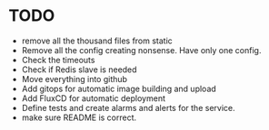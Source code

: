 # TODO

* remove all the thousand files from static
* Remove all the config creating nonsense. Have only one config.
* Check the timeouts
* Check if Redis slave is needed
* Move everything into github
* Add gitops for automatic image building and upload
* Add FluxCD for automatic deployment
* Define tests and create alarms and alerts for the service.
* make sure README is correct.